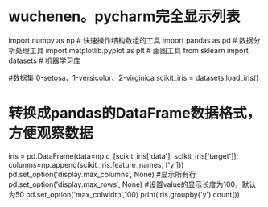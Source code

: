 # wuchenen。pycharm完全显示列表


import numpy as np # 快速操作结构数组的工具
import pandas as pd # 数据分析处理工具
import matplotlib.pyplot as plt # 画图工具
from sklearn import datasets # 机器学习库

#数据集 0-setosa、1-versicolor、2-virginica
scikit_iris = datasets.load_iris()
# 转换成pandas的DataFrame数据格式，方便观察数据
iris = pd.DataFrame(data=np.c_[scikit_iris['data'], scikit_iris['target']],
                     columns=np.append(scikit_iris.feature_names, ['y']))
pd.set_option('display.max_columns', None)
#显示所有行
pd.set_option('display.max_rows', None)
#设置value的显示长度为100，默认为50
pd.set_option('max_colwidth',100)
print(iris.groupby('y').count())



